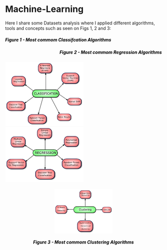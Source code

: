 # Machine-Learning

Here I share some Datasets analysis where I applied different algorithms, tools and concepts such as seen on Figs 1, 2 and 3:

<h5  style="color:black;" align="left">Figure 1 - Most commom Classifcation Algorithms</h5>

  <h5 style="color:black;" align="right">Figure 2 - Most commom Regression Algorithms</h5>


<p float="left">
  <img src="./images/classification.png" width="50%" />
  <img src="./images/regression.png" width="50%" />
</p>



<a>
    <div style="margin: 20px;">
        <p align="middle">
            <img width="40%" align="middle" src="./images/clustering.png"/>
            <h5 style="color:black;" align="middle">Figure 3 - Most commom Clustering Algorithms</h5>
        </p>
    </div>
</a>
